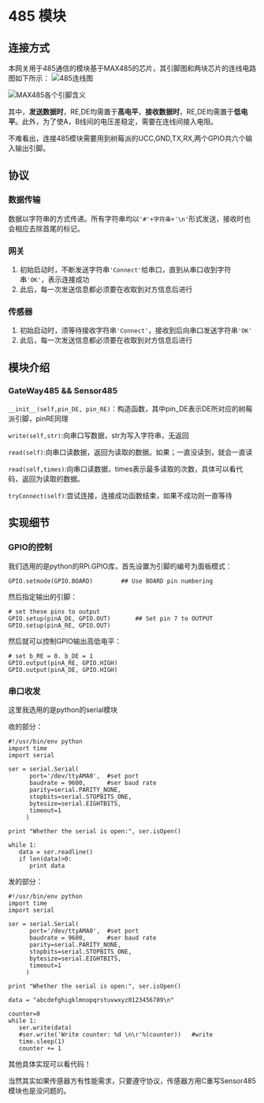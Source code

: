 # 485 模块

## 连接方式
本网关用于485通信的模块基于MAX485的芯片，其引脚图和两块芯片的连线电路图如下所示：
![485连线图](http://7xljx0.com1.z0.glb.clouddn.com/Picture1.png?imageView/2/w/619/q/90)

![MAX485各个引脚含义](http://7xljx0.com1.z0.glb.clouddn.com/Picture2.png?imageView/2/w/619/q/90)

其中，**发送数据时**，RE,DE均需置于**高电平**，**接收数据时**，RE,DE均需置于**低电平**。此外，为了使A，B线间的电压差稳定，需要在连线间接入电阻。

不难看出，连接485模块需要用到树莓派的UCC,GND,TX,RX,两个GPIO共六个输入输出引脚。

## 协议
### 数据传输
数据以字符串的方式传递。所有字符串均以`'#'+字符串+'\n'`形式发送，接收时也会相应去除首尾的标记。
### 网关
1. 初始启动时，不断发送字符串`'Connect'`给串口，直到从串口收到字符串`'OK'`，表示连接成功
2. 此后，每一次发送信息都必须要在收取到对方信息后进行

### 传感器
1. 初始启动时，须等待接收字符串`'Connect'`，接收到后向串口发送字符串`'OK'`
2. 此后，每一次发送信息都必须要在收取到对方信息后进行

## 模块介绍
### GateWay485 && Sensor485
`__init__(self,pin_DE, pin_RE)`：构造函数，其中pin_DE表示DE所对应的树莓派引脚，pinRE同理

`write(self,str)`:向串口写数据，str为写入字符串，无返回

`read(self)`:向串口读数据，返回为读取的数据。如果；一直没读到，就会一直读

`read(self,times)`:向串口读数据，times表示最多读取的次数，具体可以看代码，返回为读取的数据。

`tryConnect(self)`:尝试连接，连接成功函数结束，如果不成功则一直等待

## 实现细节
### GPIO的控制
我们选用的是python的RPi.GPIO库，首先设置为引脚的编号为面板模式：

	GPIO.setmode(GPIO.BOARD)        ## Use BOARD pin numbering

然后指定输出的引脚：

	# set these pins to output
	GPIO.setup(pinA_DE, GPIO.OUT)       ## Set pin 7 to OUTPUT
	GPIO.setup(pinA_RE, GPIO.OUT)

然后就可以控制GPIO输出高低电平：

	# set b_RE = 0. b_DE = 1
	GPIO.output(pinA_RE, GPIO.HIGH)
	GPIO.output(pinA_DE, GPIO.HIGH)

### 串口收发
这里我选用的是python的serial模块

收的部分：

	#!/usr/bin/env python     
	import time
	import serial
	      
	ser = serial.Serial( 
	      port='/dev/ttyAMA0',	#set port
	      baudrate = 9600,		#ser baud rate
	      parity=serial.PARITY_NONE,
	      stopbits=serial.STOPBITS_ONE,
	      bytesize=serial.EIGHTBITS,
	      timeout=1
	     )
	
	print "Whether the serial is open:", ser.isOpen()
	           
	while 1:
	   data = ser.readline()
	   if len(data)>0:
	      print data
      
发的部分：

	#!/usr/bin/env python     
	import time
	import serial
	      
	ser = serial.Serial( 
	      port='/dev/ttyAMA0',	#set port
	      baudrate = 9600,		#ser baud rate
	      parity=serial.PARITY_NONE,
	      stopbits=serial.STOPBITS_ONE,
	      bytesize=serial.EIGHTBITS,
	      timeout=1
	     )
	
	print "Whether the serial is open:", ser.isOpen()
	
	data = "abcdefghigklmnopqrstuvwxyz0123456789\n"
	
	counter=0            
	while 1:
	   ser.write(data)
	   #ser.write('Write counter: %d \n\r'%(counter))	#write
	   time.sleep(1)
	   counter += 1

	
其他具体实现可以看代码！

当然其实如果传感器方有性能需求，只要遵守协议，传感器方用C重写Sensor485模块也是没问题的。
 